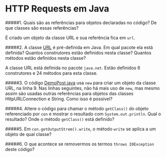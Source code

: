# HTTP Requests em Java

#####1. Quais são as referências para objetos declaradas no código? De que classes são essas referências?

É criado um objeto da classe URL e sua referência fica em `url`.  

#####2. A classe [URL](https://docs.oracle.com/javase/8/docs/api/java/net/URL.html) é pré-definida em Java. Em qual pacote ela está definida? Quantos construtores estão definidos nesta classe? Quantos métodos estão definidos nesta classe?

A classe URL está definida no pacote `java.net`. Estão definidos 6 construtores e 24 métodos para esta classe.

#####3. O código [DemoPost.java](src/DemoPost.java) usa `new` para criar um objeto da classe URL, na linha 9. Nas linhas seguintes, não há mais uso de `new`, mas mesmo assim são usadas outras referências para objetos das classes HttpURLConnection e String. Como isso é possível?

#####4. Altere o código para chamar o método `getClass()` do objeto referenciado por `con` e mostrar o resultado com `System.out.println`. Qual o resultado? Onde o método `getClass()` está definido?

#####5. Em `con.getOutputStrem().write`, o método `write` se aplica a um objeto de qual classe?

#####6. O que acontece se removermos os termos `throws IOException` deste código?